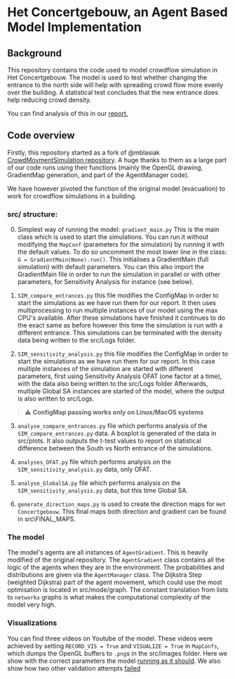 # Het Concertgebouw, an Agent Based Model Implementation

## Background
This repository contains the code used to model crowdflow simulation in Het Concertgebouw. 
The model is used to test whether changing the entrance to the north side will help with spreading crowd flow more evenly over the building. 
A statistical test concludes that the new entrance does help reducing crowd density.

You can find analysis of this in our [report.](report.pdf)

## Code overview
Firstly, this repository started as a fork of @mblasiak [CrowdMovmentSimulation repository](https://github.com/mblasiak/CrowdMovmentSimulation). A huge thanks to them as a large
part of our code runs using their functions (mainly the OpenGL drawing, GradientMap generation, and part of the AgentManager code).

We have however pivoted the function of the original model (evacuation) to work for crowdflow simulations in a building.

### src/ structure:
0. Simplest way of running the model: `gradient_main.py` This is the main class which is used to start the simulations. You can run it without modifying the `MapConf` (parameters for the simulation)
by running it with the default values. To do so uncomment the most lower line in the class: `G = GradientMain(None).run()`. This initialises a GradientMain (full simulation) with default parameters.
You can this also import the GradientMain file in order to run the simulation in parallel or with other parameters, for Sensitivity Analysis for instance (see below).

1. `SIM_compare_entrances.py` this file modifies the ConfigMap in order to start the simulations
as we have run them for our report. It then uses multiprocessing to run multiple instances of our model using the max
CPU's available. After these simulations have finished it continues to do the exact same as before however this time
the simulation is run with a different entrance. This simulations can be terminated with the density data being 
written to the src/Logs folder. 

2. `SIM_sensitivity_analysis.py` this file modifies the ConfigMap in order to start the simulations
as we have run them for our report. In this case multiple instances of the simulation are started
with different parameters, first using Sensitivity Analysis OFAT (one factor at a time), with the data
also being written to the src/Logs folder Afterwards, multiple Global SA instances are started 
of the model, where the output is also written to src/Logs.

> :warning: **ConfigMap passing works only on Linux/MacOS systems**

3. `analyse_compare_entrances.py` file which performs analysis of the `SIM_compare_entrances.py` data.
A boxplot is generated of the data in src/plots. It also outputs the t-test values to report on statistical difference
between the South vs North entrance of the simulations. 

4. `analyses_OFAT.py` file which performs analysis on the `SIM_sensitivity_analysis.py` data, only OFAT.
5. `analyse_GlobalSA.py` file which performs analysis on the `SIM_sensitivity_analysis.py` data, but this time Global SA. 
6. `generate_direction_maps.py` is used to create the direction maps for `Het Concertgebouw`. This final maps both direction and gradient can be found in src\FINAL_MAPS.

### The model
The model's agents are all instances of `AgentGradient`. This is heavily modified of the original repository. The `AgentGradient`
class contains all the logic of the agents when they are in the environment. The probabilities and distributions are given
via the `AgentManager` class. The Dijkstra Step (weighted Dijkstra) part of the agent movement, which could use the most optmisation is located in src/mode/graph. The constant
translation from lists to `networkx` graphs is what makes the computational complexity of the model very high. 

### Visualizations
You can find three videos on Youtube of the model. These videos were achieved by setting `RECORD_VIS = True` and `VISUALIZE = True` in `MapConfs`, which dumps the OpenGL buffers to `.png`s in the src/images folder.
Here we show with the correct parameters the model [running as it should](https://youtu.be/pwq_kpS9ins).
We also show how two other validation attempts [fai](https://youtu.be/EWgem9_qXLo)[led](https://youtu.be/HTfG4hHILic)